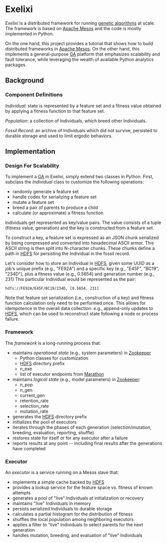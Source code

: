 # Exelixi

*Exelixi* is a distributed framework for running [genetic algorithms] at scale.
The framework is based on [Apache Mesos] and the code is mostly implemented in Python.

On the one hand, this project provides a tutorial that shows how to build distributed frameworks in [Apache Mesos].
On the other hand, this implements a general-purpose [GA] platform that emphasizes scalability and fault tolerance,
while leveraging the wealth of available Python analytics packages.


## Background
### Component Definitions

_Individual_:
state is represented by a feature set and a fitness value obtained by applying a fitness function to that feature set.

_Population_:
a collection of Individuals, which breed other Individuals.

_Fossil Record_:
an archive of Individuals which did not survive, persisted to durable storage and used to limit ergodic behaviors.


## Implementation
### Design For Scalability

To implement a [GA] in Exelixi, simply extend two classes in Python.
First, subclass the _Individual_ class to customize the following operations:
* randomly generate a feature set
* handle codex for serializing a feature set
* mutate a feature set
* breed a pair of parents to produce a child
* calculate (or approximate) a fitness function

Individuals get represented as key/value pairs.
The value consists of a tuple (fitness value, generation) and the key is constructed from a feature set. 

To construct a key, a feature set is expressed as an JSON chunk serialized by being compressed and converted into hexadecimal ASCII armor.
This ASCII string is then split into N-character chunks.
These chunks define a path in [HDFS] for persisting the Individual in the fossil record.

Let's consider how to store an Individual in [HDFS], given some UUID as a job's unique prefix (e.g., "FE92A") and a specific key (e.g., "E45F", "BC19", "234D"), plus a fitness value (e.g., 0.5654) and generation number (e.g., 231)
This particular Individual would be represented as the pair:

    hdfs://FE92A/E45F/BC19/234D, [0.5654, 231]

Note that feature set serialization (i.e., construction of a key) and fitness function calculation only need to be performed once.
This allows for idempotence in the overall data collection.
e.g., append-only updates to [HDFS], which can be used to reconstruct state following a node or process failure.


### Framework

The _framework_ is a long-running process that:
* maintains _operational state_ (e.g., system parameters) in [Zookeeper]
  * Python classes for customization
  * [HDFS] directory prefix
  * n_exe
  * list of executor endpoints from [Marathon]
* maintains _logical state_ (e.g., model parameters) in [Zookeeper]:
  * n_pop
  * n_gen
  * current_gen
  * retention_rate
  * selection_rate
  * mutation_rate
* generates the [HDFS] directory prefix
* initializes the pool of executors
* iterates through the phases of each generation (selection/mutation, breeding, evaluation, reporting, shuffle)
* restores state for itself or for any executor after a failure
* reports results at any point -- including final results after the generations have completed


### Executor

An _executor_ is a service running on a Mesos slave that:
* implements a simple cache backed by [HDFS]
* provides a lookup service for the feature space vs. fitness of known attempts
* generates a pool of "live" Individuals at initialization or recovery
* maintains "live" Individuals in memory
* persists serialized Individuals to durable storage
* calculates a partial histogram for the distribution of fitness
* shuffles the local population among neighboring executors
* applies a filter to "live" Individuals to select parents for the next generation
* handles mutation, breeding, and evaluation of "live" Individuals


[Apache Mesos]: http://mesos.apache.org/ "Apache Mesos"
[GA]: http://en.wikipedia.org/wiki/Genetic_algorithm "Genetic algorithms"
[HDFS]: http://hadoop.apache.org/ "HDFS"
[Marathon]: https://github.com/mesosphere/marathon "Marathon"
[Zookeeper]: http://zookeeper.apache.org/ "Apache Zookeeper"
[genetic algorithms]: http://en.wikipedia.org/wiki/Genetic_algorithm "Genetic algorithms"
